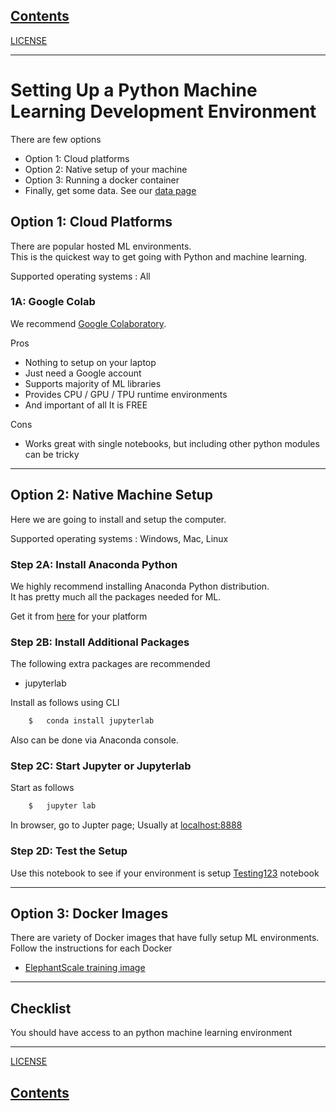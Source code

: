 <link rel='stylesheet' href='assets/css/main.css'/>

## [Contents](../contents.md)

[LICENSE](LICENSE.md)

---
# Setting Up a Python Machine Learning Development Environment

There are few options
- Option 1: Cloud platforms
- Option 2: Native setup of your machine
- Option 3: Running a docker container
- Finally, get some data.  See our [data page](data.md)

## Option 1: Cloud Platforms
There are popular hosted ML environments.  
This is the quickest way to get going with Python and machine learning.

Supported operating systems : All

### 1A: Google Colab

We recommend [Google Colaboratory](https://colab.research.google.com/).

Pros
- Nothing to setup on your laptop
- Just need a Google account
- Supports majority of ML libraries
- Provides CPU / GPU / TPU runtime environments
- And important of all It is FREE

Cons
- Works great with single notebooks, but including other python modules can be tricky

---

## Option 2: Native Machine Setup

Here we are going to install and setup the computer.

Supported operating systems : Windows, Mac, Linux

### Step 2A: Install Anaconda Python
We highly recommend installing Anaconda Python distribution.  
It has pretty much all the packages needed for ML.

Get it from [here](https://www.anaconda.com/) for your platform

### Step 2B:  Install Additional Packages
The following extra packages are recommended
- jupyterlab

Install as follows using CLI
```bash
    $   conda install jupyterlab
```
Also can be done via Anaconda console.

### Step 2C: Start Jupyter or Jupyterlab
Start as follows
```bash
    $   jupyter lab
```

In browser, go to Jupter page;  Usually at [localhost:8888](http://localhost:8888)


### Step 2D: Test the Setup
Use this notebook to see if your environment is setup
[Testing123](https://github.com/elephantscale/learning-path-for-ML-labs/blob/master/python/testing-123.ipynb) notebook

---


## Option 3: Docker Images
There are variety of Docker images that have fully setup ML environments.  
Follow the instructions for each Docker

- [ElephantScale training image](https://hub.docker.com/r/elephantscale/es-training)


---

## Checklist
You should have access to an python machine learning environment

---

[LICENSE](LICENSE.md)

## [Contents](../contents.md)
